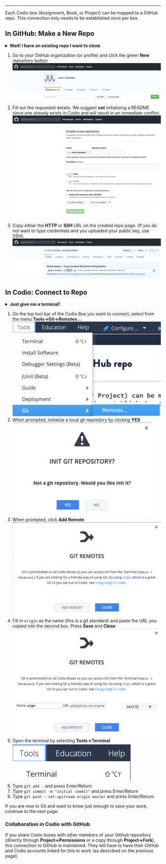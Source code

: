 ---------
Each Codio box (Assignment, Book, or Project) can be mapped to a GitHub repo. This connection only needs to be established once per box.

## In GitHub: Make a New Repo 

<details><summary><b>Wait! I have an existing repo I want to clone</b></summary>You can import a project from a GitHub repo <a href="https://docs.codio.com/project/projects/#creating-and-importing-a-project">docs page here</a> and this connection is made during the importing process. If you are familiar with Git, skip the rest of this guide and just use the terminal as usual  by going to <code>Tools > Terminal</code>. </details>


1. Go to your GitHub organization (or profile) and click the green **New** repository button
![.guides/img/NewRepo](.guides/img/NewRepo.png)

1. Fill out the requested details. We suggest **not** initializing a README since one already exists in Codio and will result in an immediate conflict.
![.guides/img/RepoConfig](.guides/img/RepoConfig.png)

1. Copy either the **HTTP** or **SSH** URL on the created repo page. (If you do not want to type credentials and you uploaded your public key, use SSH).
![.guides/img/RepoURL](.guides/img/RepoURL.png)


## In Codio: Connect to Repo
<details><summary><b>Just give me a terminal!</b></summary> You can skip the rest of this guide and do your normal Git workflow via command line if you prefer. Open terminal by selecting <b>Tools->Terminal</b></details>



1. On the top tool bar of the Codio Box you want to connect, select from the menu **Tools->Git->Remotes...**
![.guides/img/RemoteMenu](.guides/img/RemoteMenu.png)
1. When prompted, initialize a local git repository by clicking **YES**
![.guides/img/gitInit](.guides/img/gitInit.png)
1. When prompted, click **Add Remote**
![.guides/img/RemoteConfig](.guides/img/RemoteConfig.png)
1. Fill in `origin` as the name (this is a git standard) and paste the URL you copied into the second box. Press **Save** and **Close**
![.guides/img/RemoteConfig2](.guides/img/RemoteConfig2.png)
1. Open the terminal by selecting **Tools->Terminal**
![.guides/img/terminal](.guides/img/terminal.png)
1. Type `git add .` and press Enter/Return
1. Type `git commit -m "initial commit"` and press Enter/Return
1. Type `git push --set-upstream origin master` and press Enter/Return

If you are new to Git and want to know just enough to save your work, continue to the next page.

### Collaboration in Codio with GitHub
If you share Codio boxes with other members of your GitHub repository (directly through **Project->Permissions** or a copy through **Project->Fork**), this connection to GitHub is maintained. They will have to have their GitHub and Codio accounts linked for this to work (as described on the previous page).